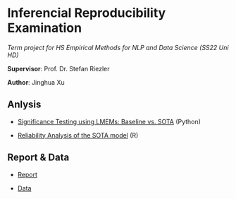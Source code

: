 # Inferencial Reproducibility Examination 

_Term project for HS Empirical Methods for NLP and Data Science (SS22 Uni HD)_

**Supervisor**: Prof. Dr. Stefan Riezler

**Author**: Jinghua Xu      

## Anlysis 

- [Significance Testing using LMEMs: Baseline vs. SOTA](https://colab.research.google.com/drive/1J6p070ayN492nXS78BsukWY2O1zfOtIv?usp=sharing) (Python)

- [Reliability Analysis of the SOTA model](https://colab.research.google.com/drive/14QTeiix7lEiz_rSk31YzzB85CrO3inQ2?usp=sharing) (R)

## Report \& Data

- [Report]()

- [Data](https://github.com/JINHXu/Inferencial-Reproducibility-RoB-RT-hate/tree/main/data)